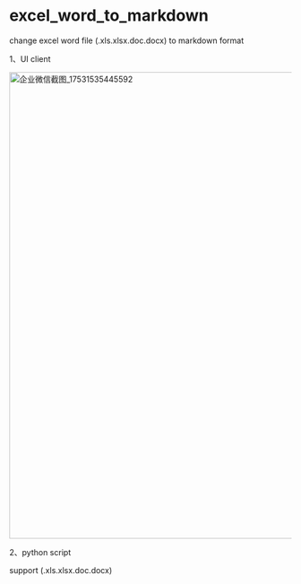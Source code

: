 # excel_word_to_markdown
change excel  word  file (.xls\.xlsx\.doc\.docx) to markdown format

1、UI client

<img width="598" height="832" alt="企业微信截图_17531535445592" src="https://github.com/user-attachments/assets/85a21a35-b672-4d29-8c88-34f0221ab4f4" />

2、python script 

   support  (.xls\.xlsx\.doc\.docx) 
